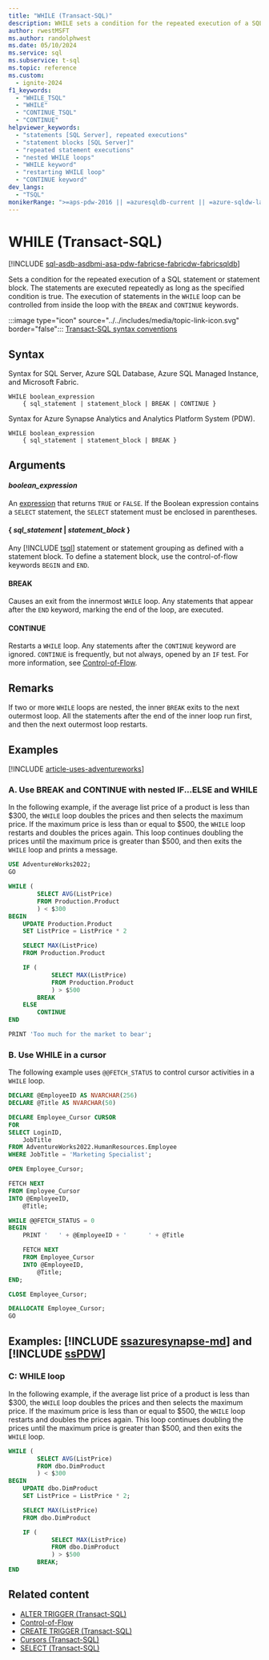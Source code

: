 ```yaml
---
title: "WHILE (Transact-SQL)"
description: WHILE sets a condition for the repeated execution of a SQL statement or statement block.
author: rwestMSFT
ms.author: randolphwest
ms.date: 05/10/2024
ms.service: sql
ms.subservice: t-sql
ms.topic: reference
ms.custom:
  - ignite-2024
f1_keywords:
  - "WHILE_TSQL"
  - "WHILE"
  - "CONTINUE_TSQL"
  - "CONTINUE"
helpviewer_keywords:
  - "statements [SQL Server], repeated executions"
  - "statement blocks [SQL Server]"
  - "repeated statement executions"
  - "nested WHILE loops"
  - "WHILE keyword"
  - "restarting WHILE loop"
  - "CONTINUE keyword"
dev_langs:
  - "TSQL"
monikerRange: ">=aps-pdw-2016 || =azuresqldb-current || =azure-sqldw-latest || >=sql-server-2016 || >=sql-server-linux-2017 || =azuresqldb-mi-current || =fabric"
---
```

# WHILE (Transact-SQL)

[!INCLUDE [sql-asdb-asdbmi-asa-pdw-fabricse-fabricdw-fabricsqldb](../../includes/applies-to-version/sql-asdb-asdbmi-asa-pdw-fabricse-fabricdw-fabricsqldb.md)]

Sets a condition for the repeated execution of a SQL statement or statement block. The statements are executed repeatedly as long as the specified condition is true. The execution of statements in the `WHILE` loop can be controlled from inside the loop with the `BREAK` and `CONTINUE` keywords.

:::image type="icon" source="../../includes/media/topic-link-icon.svg" border="false"::: [Transact-SQL syntax conventions](../../t-sql/language-elements/transact-sql-syntax-conventions-transact-sql.md)

## Syntax

Syntax for SQL Server, Azure SQL Database, Azure SQL Managed Instance, and Microsoft Fabric.

```syntaxsql
WHILE boolean_expression
    { sql_statement | statement_block | BREAK | CONTINUE }
```

Syntax for Azure Synapse Analytics and Analytics Platform System (PDW).

```syntaxsql
WHILE boolean_expression
    { sql_statement | statement_block | BREAK }
```

## Arguments

#### *boolean_expression*

An [expression](expressions-transact-sql.md) that returns `TRUE` or `FALSE`. If the Boolean expression contains a `SELECT` statement, the `SELECT` statement must be enclosed in parentheses.

#### { *sql_statement* | *statement_block* }

Any [!INCLUDE [tsql](../../includes/tsql-md.md)] statement or statement grouping as defined with a statement block. To define a statement block, use the control-of-flow keywords `BEGIN` and `END`.

#### BREAK

Causes an exit from the innermost `WHILE` loop. Any statements that appear after the `END` keyword, marking the end of the loop, are executed.

#### CONTINUE

Restarts a `WHILE` loop. Any statements after the `CONTINUE` keyword are ignored. `CONTINUE` is frequently, but not always, opened by an `IF` test. For more information, see [Control-of-Flow](control-of-flow.md).

## Remarks

If two or more `WHILE` loops are nested, the inner `BREAK` exits to the next outermost loop. All the statements after the end of the inner loop run first, and then the next outermost loop restarts.

## Examples

[!INCLUDE [article-uses-adventureworks](../../includes/article-uses-adventureworks.md)]

### A. Use BREAK and CONTINUE with nested IF...ELSE and WHILE

In the following example, if the average list price of a product is less than $300, the `WHILE` loop doubles the prices and then selects the maximum price. If the maximum price is less than or equal to $500, the `WHILE` loop restarts and doubles the prices again. This loop continues doubling the prices until the maximum price is greater than $500, and then exits the `WHILE` loop and prints a message.

```sql
USE AdventureWorks2022;
GO

WHILE (
        SELECT AVG(ListPrice)
        FROM Production.Product
        ) < $300
BEGIN
    UPDATE Production.Product
    SET ListPrice = ListPrice * 2

    SELECT MAX(ListPrice)
    FROM Production.Product

    IF (
            SELECT MAX(ListPrice)
            FROM Production.Product
            ) > $500
        BREAK
    ELSE
        CONTINUE
END

PRINT 'Too much for the market to bear';
```

### B. Use WHILE in a cursor

The following example uses `@@FETCH_STATUS` to control cursor activities in a `WHILE` loop.

```sql
DECLARE @EmployeeID AS NVARCHAR(256)
DECLARE @Title AS NVARCHAR(50)

DECLARE Employee_Cursor CURSOR
FOR
SELECT LoginID,
    JobTitle
FROM AdventureWorks2022.HumanResources.Employee
WHERE JobTitle = 'Marketing Specialist';

OPEN Employee_Cursor;

FETCH NEXT
FROM Employee_Cursor
INTO @EmployeeID,
    @Title;

WHILE @@FETCH_STATUS = 0
BEGIN
    PRINT '   ' + @EmployeeID + '      ' + @Title

    FETCH NEXT
    FROM Employee_Cursor
    INTO @EmployeeID,
        @Title;
END;

CLOSE Employee_Cursor;

DEALLOCATE Employee_Cursor;
GO
```

## Examples: [!INCLUDE [ssazuresynapse-md](../../includes/ssazuresynapse-md.md)] and [!INCLUDE [ssPDW](../../includes/sspdw-md.md)]

### C: WHILE loop

In the following example, if the average list price of a product is less than $300, the `WHILE` loop doubles the prices and then selects the maximum price. If the maximum price is less than or equal to $500, the `WHILE` loop restarts and doubles the prices again. This loop continues doubling the prices until the maximum price is greater than $500, and then exits the `WHILE` loop.

```sql
WHILE (
        SELECT AVG(ListPrice)
        FROM dbo.DimProduct
        ) < $300
BEGIN
    UPDATE dbo.DimProduct
    SET ListPrice = ListPrice * 2;

    SELECT MAX(ListPrice)
    FROM dbo.DimProduct

    IF (
            SELECT MAX(ListPrice)
            FROM dbo.DimProduct
            ) > $500
        BREAK;
END
```

## Related content

- [ALTER TRIGGER (Transact-SQL)](../statements/alter-trigger-transact-sql.md)
- [Control-of-Flow](control-of-flow.md)
- [CREATE TRIGGER (Transact-SQL)](../statements/create-trigger-transact-sql.md)
- [Cursors (Transact-SQL)](cursors-transact-sql.md)
- [SELECT (Transact-SQL)](../queries/select-transact-sql.md)
